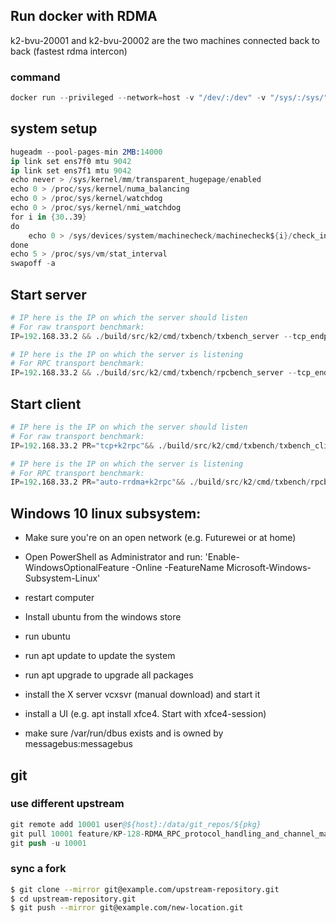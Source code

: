 ## Run docker with RDMA
k2-bvu-20001 and k2-bvu-20002 are the two machines connected back to back (fastest rdma intercon)

### command
``` s
docker run --privileged --network=host -v "/dev/:/dev" -v "/sys/:/sys/" -it --rm -e RDMAV_HUGEPAGES_SAFE=1 ${IMG_NAME}
```

## system setup
``` s
hugeadm --pool-pages-min 2MB:14000
ip link set ens7f0 mtu 9042
ip link set ens7f1 mtu 9042
echo never > /sys/kernel/mm/transparent_hugepage/enabled
echo 0 > /proc/sys/kernel/numa_balancing
echo 0 > /proc/sys/kernel/watchdog
echo 0 > /proc/sys/kernel/nmi_watchdog
for i in {30..39}
do
    echo 0 > /sys/devices/system/machinecheck/machinecheck${i}/check_interval
done
echo 5 > /proc/sys/vm/stat_interval
swapoff -a
```

## Start server
``` s
# IP here is the IP on which the server should listen
# For raw transport benchmark:
IP=192.168.33.2 && ./build/src/k2/cmd/txbench/txbench_server --tcp_endpoints tcp+k2rpc://${IP}:10000 tcp+k2rpc://${IP}:10001 tcp+k2rpc://${IP}:10002 tcp+k2rpc://${IP}:10003 tcp+k2rpc://${IP}:10004 tcp+k2rpc://${IP}:10005 tcp+k2rpc://${IP}:10006 tcp+k2rpc://${IP}:10007 tcp+k2rpc://${IP}:10008 tcp+k2rpc://${IP}:10009 --cpuset 10-19 -c 10 -m 10G --hugepages --rdma mlx5_1

# IP here is the IP on which the server is listening
# For RPC transport benchmark:
IP=192.168.33.2 && ./build/src/k2/cmd/txbench/rpcbench_server --tcp_endpoints tcp+k2rpc://${IP}:10000 tcp+k2rpc://${IP}:10001 tcp+k2rpc://${IP}:10002 tcp+k2rpc://${IP}:10003 tcp+k2rpc://${IP}:10004 tcp+k2rpc://${IP}:10005 tcp+k2rpc://${IP}:10006 tcp+k2rpc://${IP}:10007 tcp+k2rpc://${IP}:10008 tcp+k2rpc://${IP}:10009 --cpuset 10-19 -c 10 -m 10G --hugepages --rdma mlx5_1
```

## Start client
``` s
# IP here is the IP on which the server should listen
# For raw transport benchmark:
IP=192.168.33.2 PR="tcp+k2rpc"&& ./build/src/k2/cmd/txbench/txbench_client --tcp_remotes ${PR}://${IP}:10000 ${PR}://${IP}:10001 ${PR}://${IP}:10002 ${PR}://${IP}:10003 ${PR}://${IP}:10004 ${PR}://${IP}:10005 ${PR}://${IP}:10006 ${PR}://${IP}:10007 ${PR}://${IP}:10008 ${PR}://${IP}:10009 --cpuset 0-9 -c 10 -m 10G --hugepages --rdma mlx5_1 --request_size=1024 --pipeline_depth_count=5 --ack_count=1 --echo_mode=0  --test_duration_s=30

# IP here is the IP on which the server is listening
# For RPC transport benchmark:
IP=192.168.33.2 PR="auto-rrdma+k2rpc"&& ./build/src/k2/cmd/txbench/rpcbench_client --remote_eps ${PR}://${IP}:10000 ${PR}://${IP}:10001 ${PR}://${IP}:10002 ${PR}://${IP}:10003 ${PR}://${IP}:10004 ${PR}://${IP}:10005 ${PR}://${IP}:10006 ${PR}://${IP}:10007 ${PR}://${IP}:10008 ${PR}://${IP}:10009 --cpuset 0-9 -c 10 -m 10G --hugepages --rdma mlx5_1 --request_size=1024 --response_size=10 --pipeline_depth=5  --test_duration=30s --multi_conn=1 --copy_data=false
```

## Windows 10 linux subsystem:
- Make sure you're on an open network (e.g. Futurewei or at home)
- Open PowerShell as Administrator and run:
'Enable-WindowsOptionalFeature -Online -FeatureName Microsoft-Windows-Subsystem-Linux'
- restart computer
- Install ubuntu from the windows store
- run ubuntu
- run apt update to update the system
- run apt upgrade to upgrade all packages

- install the X server vcxsvr (manual download) and start it
- install a UI (e.g. apt install xfce4. Start with xfce4-session)
- make sure /var/run/dbus exists and is owned by messagebus:messagebus

## git
### use different upstream
``` s
git remote add 10001 user@${host}:/data/git_repos/${pkg}
git pull 10001 feature/KP-128-RDMA_RPC_protocol_handling_and_channel_management
git push -u 10001
```

### sync a fork
``` sh
$ git clone --mirror git@example.com/upstream-repository.git
$ cd upstream-repository.git
$ git push --mirror git@example.com/new-location.git
```
